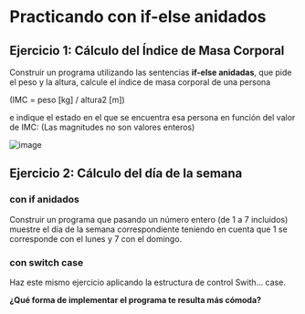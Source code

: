 # Practicando con if-else anidados

## Ejercicio 1: Cálculo del Índice de Masa Corporal

Construir un programa utilizando las sentencias **if-else anidadas**, que pide el peso y la altura, calcule el índice de masa corporal de una persona 

(IMC = peso [kg] / altura2 [m]) 

e indique el estado en el que se encuentra esa persona en función del valor de IMC: (Las magnitudes no son valores enteros)

![image](https://user-images.githubusercontent.com/91023374/192259186-8706ab6c-2b32-481a-a87e-5d823b38fb6c.png)

## Ejercicio 2: Cálculo del día de la semana

### con if anidados
Construir un programa que pasando un número entero (de 1 a 7 incluidos) muestre el día de la semana correspondiente teniendo en cuenta que 1 se corresponde con el lunes y 7 con el domingo.

### con switch case
Haz este mismo ejercicio aplicando la estructura de control Swith... case.

**¿Qué forma de implementar el programa te resulta más cómoda?**
